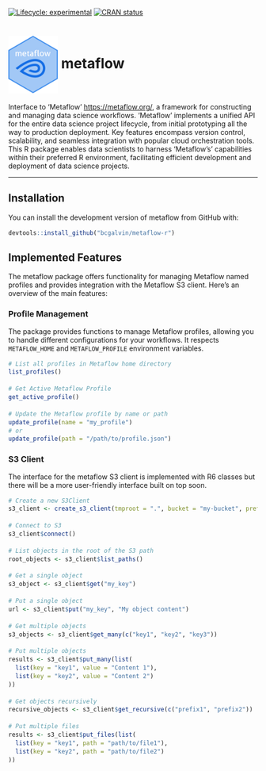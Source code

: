 
<!-- README.md is generated from README.Rmd. Please edit that file -->
<!-- badges: start -->

[![Lifecycle:
experimental](https://img.shields.io/badge/lifecycle-experimental-orange.svg)](https://lifecycle.r-lib.org/articles/stages.html#experimental)
[![CRAN
status](https://www.r-pkg.org/badges/version/metaflow)](https://CRAN.R-project.org/package=metaflow)
<!-- badges: end -->

# <img src="man/figures/logo.png" align="center" width="100" /> metaflow

Interface to ‘Metaflow’ <https://metaflow.org/>, a framework for
constructing and managing data science workflows. ‘Metaflow’ implements
a unified API for the entire data science project lifecycle, from
initial prototyping all the way to production deployment. Key features
encompass version control, scalability, and seamless integration with
popular cloud orchestration tools. This R package enables data
scientists to harness ‘Metaflow’s’ capabilities within their preferred R
environment, facilitating efficient development and deployment of data
science projects.

------------------------------------------------------------------------

## Installation

You can install the development version of metaflow from GitHub with:

``` r
devtools::install_github("bcgalvin/metaflow-r")
```

## Implemented Features

The metaflow package offers functionality for managing Metaflow named
profiles and provides integration with the Metaflow S3 client. Here’s an
overview of the main features:

### Profile Management

The package provides functions to manage Metaflow profiles, allowing you
to handle different configurations for your workflows. It respects
`METAFLOW_HOME` and `METAFLOW_PROFILE` environment variables.

``` r
# List all profiles in Metaflow home directory
list_profiles()

# Get Active Metaflow Profile
get_active_profile()

# Update the Metaflow profile by name or path
update_profile(name = "my_profile")
# or
update_profile(path = "/path/to/profile.json")
```

### S3 Client

The interface for the metaflow S3 client is implemented with R6 classes
but there will be a more user-friendly interface built on top soon.

``` r
# Create a new S3Client
s3_client <- create_s3_client(tmproot = ".", bucket = "my-bucket", prefix = "my-prefix")

# Connect to S3
s3_client$connect()

# List objects in the root of the S3 path
root_objects <- s3_client$list_paths()

# Get a single object
s3_object <- s3_client$get("my_key")

# Put a single object
url <- s3_client$put("my_key", "My object content")

# Get multiple objects
s3_objects <- s3_client$get_many(c("key1", "key2", "key3"))

# Put multiple objects
results <- s3_client$put_many(list(
  list(key = "key1", value = "Content 1"),
  list(key = "key2", value = "Content 2")
))

# Get objects recursively
recursive_objects <- s3_client$get_recursive(c("prefix1", "prefix2"))

# Put multiple files
results <- s3_client$put_files(list(
  list(key = "key1", path = "path/to/file1"),
  list(key = "key2", path = "path/to/file2")
))
```
